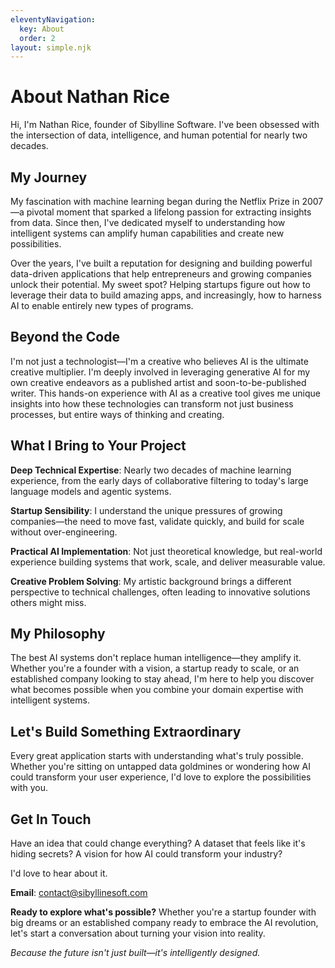 ```yaml
---
eleventyNavigation:
  key: About
  order: 2
layout: simple.njk
---
```


# About Nathan Rice

Hi, I'm Nathan Rice, founder of Sibylline Software. I've been obsessed with the intersection of data, intelligence, and human potential for nearly two decades.

## My Journey

My fascination with machine learning began during the Netflix Prize in 2007—a pivotal moment that sparked a lifelong passion for extracting insights from data. Since then, I've dedicated myself to understanding how intelligent systems can amplify human capabilities and create new possibilities.

Over the years, I've built a reputation for designing and building powerful data-driven applications that help entrepreneurs and growing companies unlock their potential. My sweet spot? Helping startups figure out how to leverage their data to build amazing apps, and increasingly, how to harness AI to enable entirely new types of programs.

## Beyond the Code

I'm not just a technologist—I'm a creative who believes AI is the ultimate creative multiplier. I'm deeply involved in leveraging generative AI for my own creative endeavors as a published artist and soon-to-be-published writer. This hands-on experience with AI as a creative tool gives me unique insights into how these technologies can transform not just business processes, but entire ways of thinking and creating.

## What I Bring to Your Project

**Deep Technical Expertise**: Nearly two decades of machine learning experience, from the early days of collaborative filtering to today's large language models and agentic systems.

**Startup Sensibility**: I understand the unique pressures of growing companies—the need to move fast, validate quickly, and build for scale without over-engineering.

**Practical AI Implementation**: Not just theoretical knowledge, but real-world experience building systems that work, scale, and deliver measurable value.

**Creative Problem Solving**: My artistic background brings a different perspective to technical challenges, often leading to innovative solutions others might miss.

## My Philosophy

The best AI systems don't replace human intelligence—they amplify it. Whether you're a founder with a vision, a startup ready to scale, or an established company looking to stay ahead, I'm here to help you discover what becomes possible when you combine your domain expertise with intelligent systems.

## Let's Build Something Extraordinary

Every great application starts with understanding what's truly possible. Whether you're sitting on untapped data goldmines or wondering how AI could transform your user experience, I'd love to explore the possibilities with you.

## Get In Touch

Have an idea that could change everything? A dataset that feels like it's hiding secrets? A vision for how AI could transform your industry? 

I'd love to hear about it.

**Email**: [contact@sibyllinesoft.com](mailto:contact@sibyllinesoft.com)

**Ready to explore what's possible?** Whether you're a startup founder with big dreams or an established company ready to embrace the AI revolution, let's start a conversation about turning your vision into reality.

*Because the future isn't just built—it's intelligently designed.*